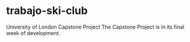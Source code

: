 # trabajo-ski-club
University of London Capstone Project
The Capstone Project is in its final week of development.
